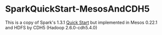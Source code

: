 # SparkQuickStart-MesosAndCDH5
This is a copy of Spark's 1.3.1 [Quick Start](https://spark.apache.org/docs/latest/quick-start.html) but implemented in Mesos 0.22.1 and HDFS by CDH5 (Hadoop 2.6.0-cdh5.4.0)
